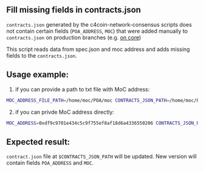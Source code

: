 ## Fill missing fields in contracts.json

`contracts.json` generated by the c4coin-network-consensus scripts does not contain certain fields (`POA_ADDRESS`, `MOC`) that were added manually to `contracts.json` on production branches (e.g. [on core](https://github.com/poanetwork/poa-chain-spec/blob/core/contracts.json))

This script reads data from spec.json and moc address and adds missing fields to the `contracts.json`.

## Usage example:

1. if you can provide a path to txt file with MoC address:
```bash
MOC_ADDRESS_FILE_PATH=/home/moc/POA/moc CONTRACTS_JSON_PATH=/home/moc/POA/contracts.json SPEC_JSON_PATH=/home/moc/spec.json node script.js
```

2. if you can privde MoC address directly:
```bash
MOC_ADDRESS=0xdf9c9701e434c5c9f755ef8af18d6a4336550206 CONTRACTS_JSON_PATH=/home/moc/POA/contracts.json SPEC_JSON_PATH=/home/moc/spec.json node script.js

```

## Expected result:

`contract.json` file at `$CONTRACTS_JSON_PATH` will be updated. New version will contain fields `POA_ADDRESS` and `MOC`.
